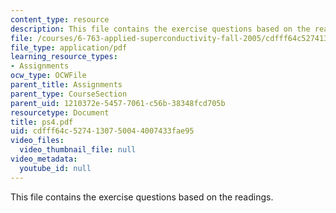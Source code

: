 ```yaml
---
content_type: resource
description: This file contains the exercise questions based on the readings.
file: /courses/6-763-applied-superconductivity-fall-2005/cdfff64c5274130750044007433fae95_ps4.pdf
file_type: application/pdf
learning_resource_types:
- Assignments
ocw_type: OCWFile
parent_title: Assignments
parent_type: CourseSection
parent_uid: 1210372e-5457-7061-c56b-38348fcd705b
resourcetype: Document
title: ps4.pdf
uid: cdfff64c-5274-1307-5004-4007433fae95
video_files:
  video_thumbnail_file: null
video_metadata:
  youtube_id: null
---
```

This file contains the exercise questions based on the readings.